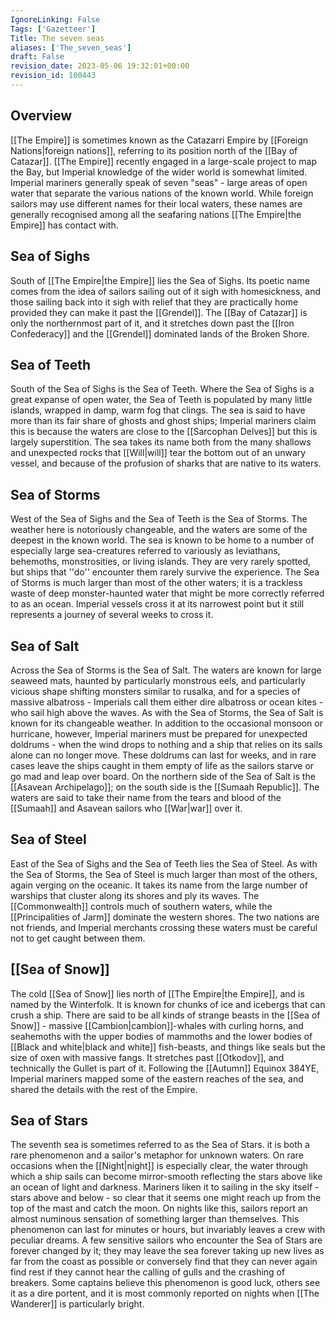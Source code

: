 ```yaml
---
IgnoreLinking: False
Tags: ['Gazetteer']
Title: The seven seas
aliases: ['The_seven_seas']
draft: False
revision_date: 2023-05-06 19:32:01+00:00
revision_id: 100443
---
```


## Overview
[[The Empire]] is sometimes known as the Catazarri Empire by [[Foreign Nations|foreign nations]], referring to its position north of the [[Bay of Catazar]]. [[The Empire]] recently engaged in a large-scale project to map the Bay, but Imperial knowledge of the wider world is somewhat limited.
Imperial mariners generally speak of seven "seas" - large areas of open water that separate the various nations of the known world. While foreign sailors may use different names for their local waters, these names are generally recognised among all the seafaring nations [[The Empire|the Empire]] has contact with.
## Sea of Sighs
South of [[The Empire|the Empire]] lies the Sea of Sighs. Its poetic name comes from the idea of sailors sailing out of it sigh with homesickness, and those sailing back into it sigh with relief that they are practically home provided they can make it past the [[Grendel]]. The [[Bay of Catazar]] is only the northernmost part of it, and it stretches down past the [[Iron Confederacy]] and the [[Grendel]] dominated lands of the Broken Shore. 
## Sea of Teeth
South of the Sea of Sighs is the Sea of Teeth. Where the Sea of Sighs is a great expanse of open water, the Sea of Teeth is populated by many little islands, wrapped in damp, warm fog that clings. The sea is said to have more than its fair share of ghosts and ghost ships; Imperial mariners claim this is because the waters are close to the [[Sarcophan Delves]] but this is largely superstition. 
The sea takes its name both from the many shallows and unexpected rocks that [[Will|will]] tear the bottom out of an unwary vessel, and because of the profusion of sharks that are native to its waters.
## Sea of Storms
West of the Sea of Sighs and the Sea of Teeth is the Sea of Storms. The weather here is notoriously changeable, and the waters are some of the deepest in the known world. The sea is known to be home to a number of especially large sea-creatures referred to variously as leviathans, behemoths, monstrosities, or living islands. They are very rarely spotted, but ships that ''do'' encounter them rarely survive the experience.
The Sea of Storms is much larger than most of the other waters; it is a trackless waste of deep monster-haunted water that might be more correctly referred to as an ocean. Imperial vessels cross it at its narrowest point but it still represents a journey of several weeks to cross it.
## Sea of Salt
Across the Sea of Storms is the Sea of Salt. The waters are known for large seaweed mats, haunted by particularly monstrous eels, and particularly vicious shape shifting monsters similar to rusalka, and for a species of massive albatross - Imperials call them either dire albatross or ocean kites - who sail high above the waves.
As with the Sea of Storms, the Sea of Salt is known for its changeable weather. In addition to the occasional monsoon or hurricane, however, Imperial mariners must be prepared for unexpected doldrums - when the wind drops to nothing and a ship that relies on its sails alone can no longer move. These doldrums can last for weeks, and in rare cases leave the ships caught in them empty of life as the sailors starve or go mad and leap over board.
On the northern side of the Sea of Salt is the [[Asavean Archipelago]]; on the south side is the [[Sumaah Republic]]. The waters are said to take their name from the tears and blood of the [[Sumaah]] and Asavean sailors who [[War|war]] over it. 
## Sea of Steel
East of the Sea of Sighs and the Sea of Teeth lies the Sea of Steel. As with the Sea of Storms, the Sea of Steel is much larger than most of the others, again verging on the oceanic. It takes its name from the large number of warships that cluster along its shores and ply its waves. The [[Commonwealth]] controls much of  southern waters, while the [[Principalities of Jarm]] dominate the western shores. The two nations are not friends, and Imperial merchants crossing these waters must be careful not to get caught between them. 
## [[Sea of Snow]]
The cold [[Sea of Snow]] lies north of [[The Empire|the Empire]], and is named by the Winterfolk. It is known for chunks of ice and icebergs that can crush a ship. There are said to be all kinds of strange beasts in the [[Sea of Snow]] - massive [[Cambion|cambion]]-whales with curling horns, and seahemoths with the upper bodies of mammoths and the lower bodies of [[Black and white|black and white]] fish-beasts, and things like seals but the size of oxen with massive fangs. It stretches past [[Otkodov]], and technically the Gullet is part of it. Following the [[Autumn]] Equinox 384YE, Imperial mariners mapped some of the eastern reaches of the sea, and shared the details with the rest of the Empire.
## Sea of Stars
The seventh sea is sometimes referred to as the Sea of Stars. it is both a rare phenomenon and a sailor's metaphor for unknown waters. On rare occasions when the [[Night|night]] is especially clear, the water through which a ship sails can become mirror-smooth reflecting the stars above like an ocean of light and darkness. Mariners liken it to sailing in the sky itself - stars above and below - so clear that it seems one might reach up from the top of the mast and catch the moon. 
On nights like this, sailors report an almost numinous sensation of something larger than themselves. This phenomenon can last for minutes or hours, but invariably leaves a crew with peculiar dreams. A few sensitive sailors who encounter the Sea of Stars are forever changed by it; they may leave the sea forever taking up new lives as far from the coast as possible or conversely find that they can never again find rest if they cannot hear the calling of gulls and the crashing of breakers.
Some captains believe this phenomenon is good luck, others see it as a dire portent, and it is most commonly reported on nights when [[The Wanderer]] is particularly bright.